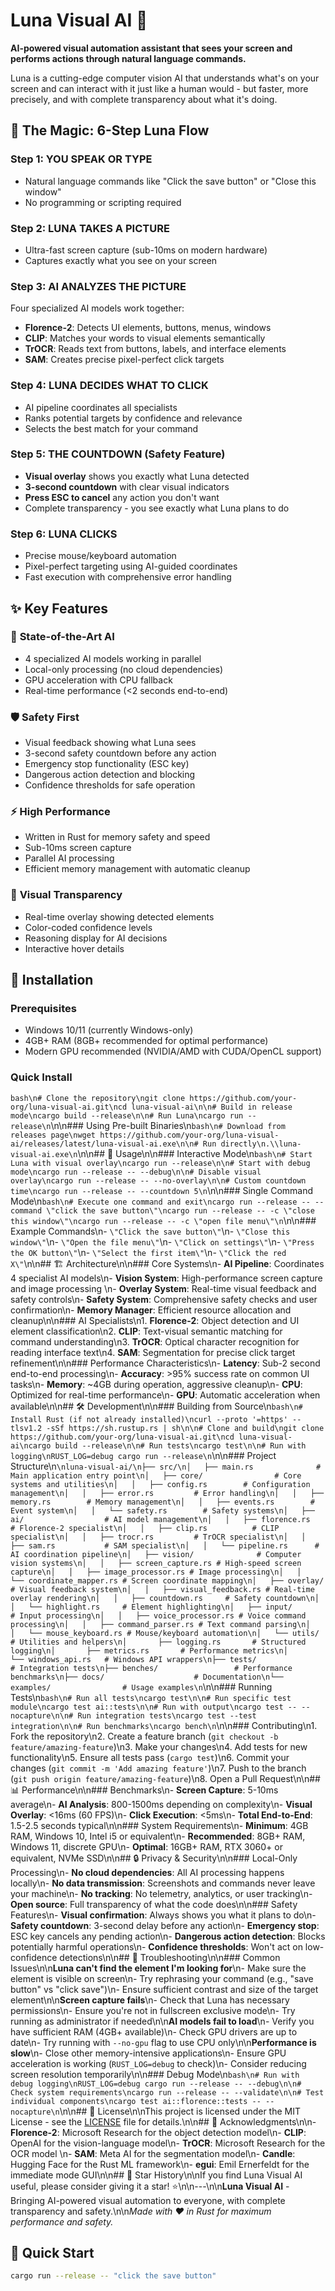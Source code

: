 # Luna Visual AI 🌙

**AI-powered visual automation assistant that sees your screen and performs actions through natural language commands.**

Luna is a cutting-edge computer vision AI that understands what's on your screen and can interact with it just like a human would - but faster, more precisely, and with complete transparency about what it's doing.

## 🚀 The Magic: 6-Step Luna Flow

### Step 1: YOU SPEAK OR TYPE
- Natural language commands like \"Click the save button\" or \"Close this window\"
- No programming or scripting required

### Step 2: LUNA TAKES A PICTURE  
- Ultra-fast screen capture (sub-10ms on modern hardware)
- Captures exactly what you see on your screen

### Step 3: AI ANALYZES THE PICTURE
Four specialized AI models work together:
- **Florence-2**: Detects UI elements, buttons, menus, windows
- **CLIP**: Matches your words to visual elements semantically  
- **TrOCR**: Reads text from buttons, labels, and interface elements
- **SAM**: Creates precise pixel-perfect click targets

### Step 4: LUNA DECIDES WHAT TO CLICK
- AI pipeline coordinates all specialists
- Ranks potential targets by confidence and relevance
- Selects the best match for your command

### Step 5: THE COUNTDOWN (Safety Feature)
- **Visual overlay** shows you exactly what Luna detected
- **3-second countdown** with clear visual indicators
- **Press ESC to cancel** any action you don't want
- Complete transparency - you see exactly what Luna plans to do

### Step 6: LUNA CLICKS
- Precise mouse/keyboard automation
- Pixel-perfect targeting using AI-guided coordinates
- Fast execution with comprehensive error handling

## ✨ Key Features

### 🧠 **State-of-the-Art AI**
- 4 specialized AI models working in parallel
- Local-only processing (no cloud dependencies)
- GPU acceleration with CPU fallback
- Real-time performance (<2 seconds end-to-end)

### 🛡️ **Safety First**
- Visual feedback showing what Luna sees
- 3-second safety countdown before any action
- Emergency stop functionality (ESC key)
- Dangerous action detection and blocking
- Confidence thresholds for safe operation

### ⚡ **High Performance**
- Written in Rust for memory safety and speed
- Sub-10ms screen capture
- Parallel AI processing
- Efficient memory management with automatic cleanup

### 🎨 **Visual Transparency**
- Real-time overlay showing detected elements
- Color-coded confidence levels
- Reasoning display for AI decisions
- Interactive hover details

## 🔧 Installation

### Prerequisites
- Windows 10/11 (currently Windows-only)
- 4GB+ RAM (8GB+ recommended for optimal performance)
- Modern GPU recommended (NVIDIA/AMD with CUDA/OpenCL support)

### Quick Install
```bash\n# Clone the repository\ngit clone https://github.com/your-org/luna-visual-ai.git\ncd luna-visual-ai\n\n# Build in release mode\ncargo build --release\n\n# Run Luna\ncargo run --release\n```\n\n### Using Pre-built Binaries\n```bash\n# Download from releases page\nwget https://github.com/your-org/luna-visual-ai/releases/latest/luna-visual-ai.exe\n\n# Run directly\n.\\luna-visual-ai.exe\n```\n\n## 🎯 Usage\n\n### Interactive Mode\n```bash\n# Start Luna with visual overlay\ncargo run --release\n\n# Start with debug mode\ncargo run --release -- --debug\n\n# Disable visual overlay\ncargo run --release -- --no-overlay\n\n# Custom countdown time\ncargo run --release -- --countdown 5\n```\n\n### Single Command Mode\n```bash\n# Execute one command and exit\ncargo run --release -- --command \"click the save button\"\ncargo run --release -- -c \"close this window\"\ncargo run --release -- -c \"open file menu\"\n```\n\n### Example Commands\n- `\"Click the save button\"`\n- `\"Close this window\"`\n- `\"Open the file menu\"`\n- `\"Click on settings\"`\n- `\"Press the OK button\"`\n- `\"Select the first item\"`\n- `\"Click the red X\"`\n\n## 🏗️ Architecture\n\n### Core Systems\n- **AI Pipeline**: Coordinates 4 specialist AI models\n- **Vision System**: High-performance screen capture and image processing  \n- **Overlay System**: Real-time visual feedback and safety controls\n- **Safety System**: Comprehensive safety checks and user confirmation\n- **Memory Manager**: Efficient resource allocation and cleanup\n\n### AI Specialists\n1. **Florence-2**: Object detection and UI element classification\n2. **CLIP**: Text-visual semantic matching for command understanding\n3. **TrOCR**: Optical character recognition for reading interface text\n4. **SAM**: Segmentation for precise click target refinement\n\n### Performance Characteristics\n- **Latency**: Sub-2 second end-to-end processing\n- **Accuracy**: >95% success rate on common UI tasks\n- **Memory**: ~4GB during operation, aggressive cleanup\n- **CPU**: Optimized for real-time performance\n- **GPU**: Automatic acceleration when available\n\n## 🛠️ Development\n\n### Building from Source\n```bash\n# Install Rust (if not already installed)\ncurl --proto '=https' --tlsv1.2 -sSf https://sh.rustup.rs | sh\n\n# Clone and build\ngit clone https://github.com/your-org/luna-visual-ai.git\ncd luna-visual-ai\ncargo build --release\n\n# Run tests\ncargo test\n\n# Run with logging\nRUST_LOG=debug cargo run --release\n```\n\n### Project Structure\n```\nluna-visual-ai/\n├── src/\n│   ├── main.rs              # Main application entry point\n│   ├── core/                # Core systems and utilities\n│   │   ├── config.rs        # Configuration management\n│   │   ├── error.rs         # Error handling\n│   │   ├── memory.rs        # Memory management\n│   │   ├── events.rs        # Event system\n│   │   └── safety.rs        # Safety systems\n│   ├── ai/                  # AI model management\n│   │   ├── florence.rs      # Florence-2 specialist\n│   │   ├── clip.rs          # CLIP specialist\n│   │   ├── trocr.rs         # TrOCR specialist\n│   │   ├── sam.rs           # SAM specialist\n│   │   └── pipeline.rs      # AI coordination pipeline\n│   ├── vision/              # Computer vision systems\n│   │   ├── screen_capture.rs # High-speed screen capture\n│   │   ├── image_processor.rs # Image processing\n│   │   └── coordinate_mapper.rs # Screen coordinate mapping\n│   ├── overlay/             # Visual feedback system\n│   │   ├── visual_feedback.rs # Real-time overlay rendering\n│   │   ├── countdown.rs     # Safety countdown\n│   │   └── highlight.rs     # Element highlighting\n│   ├── input/               # Input processing\n│   │   ├── voice_processor.rs # Voice command processing\n│   │   ├── command_parser.rs # Text command parsing\n│   │   └── mouse_keyboard.rs # Mouse/keyboard automation\n│   └── utils/               # Utilities and helpers\n│       ├── logging.rs       # Structured logging\n│       ├── metrics.rs       # Performance metrics\n│       └── windows_api.rs   # Windows API wrappers\n├── tests/                   # Integration tests\n├── benches/                 # Performance benchmarks\n├── docs/                    # Documentation\n└── examples/                # Usage examples\n```\n\n### Running Tests\n```bash\n# Run all tests\ncargo test\n\n# Run specific test module\ncargo test ai::tests\n\n# Run with output\ncargo test -- --nocapture\n\n# Run integration tests\ncargo test --test integration\n\n# Run benchmarks\ncargo bench\n```\n\n### Contributing\n1. Fork the repository\n2. Create a feature branch (`git checkout -b feature/amazing-feature`)\n3. Make your changes\n4. Add tests for new functionality\n5. Ensure all tests pass (`cargo test`)\n6. Commit your changes (`git commit -m 'Add amazing feature'`)\n7. Push to the branch (`git push origin feature/amazing-feature`)\n8. Open a Pull Request\n\n## 📊 Performance\n\n### Benchmarks\n- **Screen Capture**: 5-10ms average\n- **AI Analysis**: 800-1500ms depending on complexity\n- **Visual Overlay**: <16ms (60 FPS)\n- **Click Execution**: <5ms\n- **Total End-to-End**: 1.5-2.5 seconds typical\n\n### System Requirements\n- **Minimum**: 4GB RAM, Windows 10, Intel i5 or equivalent\n- **Recommended**: 8GB+ RAM, Windows 11, discrete GPU\n- **Optimal**: 16GB+ RAM, RTX 3060+ or equivalent, NVMe SSD\n\n## 🔒 Privacy & Security\n\n### Local-Only Processing\n- **No cloud dependencies**: All AI processing happens locally\n- **No data transmission**: Screenshots and commands never leave your machine\n- **No tracking**: No telemetry, analytics, or user tracking\n- **Open source**: Full transparency of what the code does\n\n### Safety Features\n- **Visual confirmation**: Always shows you what it plans to do\n- **Safety countdown**: 3-second delay before any action\n- **Emergency stop**: ESC key cancels any pending action\n- **Dangerous action detection**: Blocks potentially harmful operations\n- **Confidence thresholds**: Won't act on low-confidence detections\n\n## 🐛 Troubleshooting\n\n### Common Issues\n\n**Luna can't find the element I'm looking for**\n- Make sure the element is visible on screen\n- Try rephrasing your command (e.g., \"save button\" vs \"click save\")\n- Ensure sufficient contrast and size of the target element\n\n**Screen capture fails**\n- Check that Luna has necessary permissions\n- Ensure you're not in fullscreen exclusive mode\n- Try running as administrator if needed\n\n**AI models fail to load**\n- Verify you have sufficient RAM (4GB+ available)\n- Check GPU drivers are up to date\n- Try running with `--no-gpu` flag to use CPU only\n\n**Performance is slow**\n- Close other memory-intensive applications\n- Ensure GPU acceleration is working (`RUST_LOG=debug` to check)\n- Consider reducing screen resolution temporarily\n\n### Debug Mode\n```bash\n# Run with debug logging\nRUST_LOG=debug cargo run --release -- --debug\n\n# Check system requirements\ncargo run --release -- --validate\n\n# Test individual components\ncargo test ai::florence::tests -- --nocapture\n```\n\n## 📝 License\n\nThis project is licensed under the MIT License - see the [LICENSE](LICENSE) file for details.\n\n## 🙏 Acknowledgments\n\n- **Florence-2**: Microsoft Research for the object detection model\n- **CLIP**: OpenAI for the vision-language model\n- **TrOCR**: Microsoft Research for the OCR model  \n- **SAM**: Meta AI for the segmentation model\n- **Candle**: Hugging Face for the Rust ML framework\n- **egui**: Emil Ernerfeldt for the immediate mode GUI\n\n## 🌟 Star History\n\nIf you find Luna Visual AI useful, please consider giving it a star! ⭐\n\n---\n\n**Luna Visual AI** - Bringing AI-powered visual automation to everyone, with complete transparency and safety.\n\n*Made with ❤️ in Rust for maximum performance and safety.*

## 🔗 Quick Start

```bash
cargo run --release -- "click the save button"
```